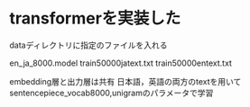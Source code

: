 # transformerを実装した

dataディレクトリに指定のファイルを入れる

en_ja_8000.model
train50000jatext.txt
train50000entext.txt

embedding層と出力層は共有
日本語，英語の両方のtextを用いてsentencepiece_vocab8000,unigramのパラメータで学習



